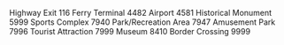 Highway Exit	116
Ferry Terminal	4482
Airport	4581
Historical Monument	5999
Sports Complex	7940
Park/Recreation Area	7947
Amusement Park	7996
Tourist Attraction	7999
Museum	8410
Border Crossing	9999
